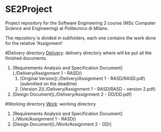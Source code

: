 # SE2Project
Project repository for the Software Engineering 2 course (MSc Computer Science and Engineering) at Politecnico di Milano.

The repository is divided in subfolders, each one contains the work done for the relative 'Assignment'

#Delivery directory
[Delivery](./Delivery): delivery directory where will be put all the finished documents

1. [Requirements Analysis and Specification Document](./Delivery/Assignment 1 - RASD/)
	1. [Original Version](./Delivery/Assignment 1 - RASD/RASD.pdf) (submitted on the deadline)
	2. [Version 2](./Delivery/Assignment 1 - RASD/RASD - version 2.pdf)
2. [Design Document](./Delivery/Assignment 2 - DD/DD.pdf)

#Working directory
[Work](./Work): working directory

1. [Requirements Analysis and Specification Document](./Work/Assignment 1 - RASD/)
2. [Design Document](./Work/Assignment 2 - DD/)
